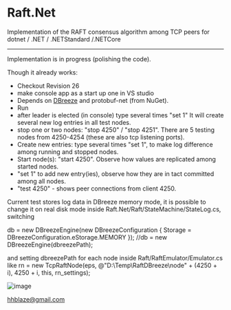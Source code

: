 # Raft.Net
Implementation of the RAFT consensus algorithm among TCP peers 
for dotnet / .NET / .NETStandard /.NETCore

----
Implementation is in progress (polishing the code).

Though it already works: 
 - Checkout Revision 26
 - make console app as a start up one in VS studio
 - Depends on [DBreeze](https://github.com/hhblaze/DBreeze) and protobuf-net (from NuGet).
 - Run
 - after leader is elected (in console) type several times "set 1"
   It will create several new log entries in all test nodes.
 - stop one or two nodes:  "stop 4250" / "stop 4251". There are 5 testing nodes from 4250-4254 (these are also tcp listening ports).
 - Create new entries: type several times "set 1", to make log difference among running and stopped nodes. 
 - Start node(s): "start 4250". Observe how values are replicated among started nodes.
 - "set 1" to add new entry(ies), observe how they are in tact committed among all nodes.
 - "test 4250" - shows peer connections from client 4250.
 
 Current test stores log data in DBreeze memory mode, it is possible to change it on real disk mode 
 inside Raft.Net/Raft/StateMachine/StateLog.cs, switching
 
  db = new DBreezeEngine(new DBreezeConfiguration { Storage = DBreezeConfiguration.eStorage.MEMORY });
  //db = new DBreezeEngine(dbreezePath);
  
  and setting dbreezePath for each node inside Raft/RaftEmulator/Emulator.cs
  like rn = new TcpRaftNode(eps, @"D:\Temp\RaftDBreeze\node" + (4250 + i), 4250 + i, this, rn_settings);  
 
 ![image](https://user-images.githubusercontent.com/486781/35967718-0953e122-0cc2-11e8-8fa7-cd91d8295511.png)
 
 hhblaze@gmail.com
 
